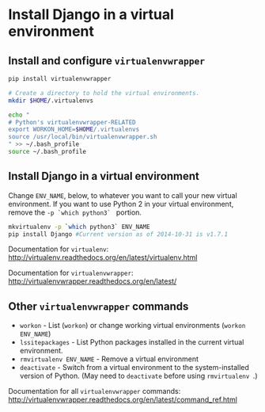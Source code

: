 # Install Django in a virtual environment

## Install and configure `virtualenvwrapper`

```sh
pip install virtualenvwrapper

# Create a directory to hold the virtual environments.
mkdir $HOME/.virtualenvs

echo "
# Python's virtualenvwrapper-RELATED
export WORKON_HOME=$HOME/.virtualenvs
source /usr/local/bin/virtualenvwrapper.sh 
" >> ~/.bash_profile
source ~/.bash_profile
```

## Install Django in a virtual environment

Change `ENV_NAME`, below, to whatever you want to call your new virtual environment. If you want to use Python 2 in your virtual environment, remove the ``-p `which python3` `` portion.

```sh
mkvirtualenv -p `which python3` ENV_NAME
pip install Django #Current version as of 2014-10-31 is v1.7.1
```

Documentation for `virtualenv`: http://virtualenv.readthedocs.org/en/latest/virtualenv.html

Documentation for `virtualenvwrapper`: http://virtualenvwrapper.readthedocs.org/en/latest/

## Other `virtualenvwrapper` commands

- `workon` - List (`workon`) or change working virtual environments (`workon ENV_NAME`)
- `lssitepackages` - List Python packages installed in the current virtual environment.
- `rmvirtualenv ENV_NAME` - Remove a virtual environment
- `deactivate` - Switch from a virtual environment to the system-installed version of Python. (May need to `deactivate` before using `rmvirtualenv `.)

Documentation for all `virtualenvwrapper` commands: http://virtualenvwrapper.readthedocs.org/en/latest/command_ref.html

